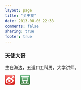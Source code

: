 ```yaml
---
layout: page
title: "关于我"
date: 2013-08-06 22:38
comments: false
sharing: true
footer: true
---
```

### 天使大哥

生在海边，五道口工科男，大学讲师。

[![微博](/images/32-weibo.png "@天使大哥")](http://weibo.com/angelkid)&nbsp;&nbsp;&nbsp;&nbsp;[![豆瓣](/images/32-douban.png "天使大哥")](http://www.douban.com/people/Wannasoft/)
